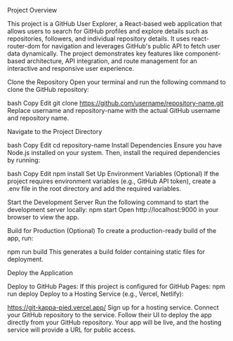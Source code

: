 
Project Overview

This project is a GitHub User Explorer, a React-based web application that allows users to search for GitHub profiles and explore details such as repositories, 
followers, and individual repository details. It uses react-router-dom for navigation and leverages GitHub's public API to fetch user data dynamically. 
The project demonstrates key features like component-based architecture, API integration, and route management for an interactive and responsive user experience.

Clone the Repository
Open your terminal and run the following command to clone the GitHub repository:

bash
Copy
Edit
git clone https://github.com/username/repository-name.git
Replace username and repository-name with the actual GitHub username and repository name.

Navigate to the Project Directory

bash
Copy
Edit
cd repository-name
Install Dependencies
Ensure you have Node.js installed on your system. Then, install the required dependencies by running:

bash
Copy
Edit
npm install
Set Up Environment Variables (Optional)
If the project requires environment variables (e.g., GitHub API token), create a .env file in the root directory and add the required variables.

Start the Development Server
Run the following command to start the development server locally:
npm start
Open http://localhost:9000 in your browser to view the app.

Build for Production (Optional)
To create a production-ready build of the app, run:

npm run build
This generates a build folder containing static files for deployment.

Deploy the Application

Deploy to GitHub Pages:
If this project is configured for GitHub Pages:
npm run deploy
Deploy to a Hosting Service (e.g., Vercel, Netlify):

https://git-kappa-pied.vercel.app/
Sign up for a hosting service.
Connect your GitHub repository to the service.
Follow their UI to deploy the app directly from your GitHub repository.
Your app will be live, and the hosting service will provide a URL for public access.
